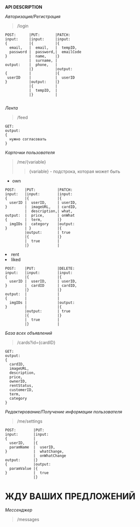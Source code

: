 **API DESCRIPTION**

*Авторизация/Регистрация*

>/login
```
POST:      |PUT:       |PATCH:     
input:     |input:     |input:
{          |{          |{
  email,   |  email,   |  tempID,
  password |  password,|  emailCode
}          |  name,    |}
           |  surname, |
output:    |  phone,   |
           |}          |output:
{          |           |{
 userID    |           |  userID
}          |output:    |}
           |{          |
           |  tempID,  |
           |}          |
           
```
*Лента*

>/feed
```
GET:
output:
{
  нужно согласовать
}
```
*Карточки пользователя*

>/me/{variable}
>>{variable} - подстрока, которая может быть
- own
```
POST:    |PUT:          |PATCH:
input:   |input:        |input:
{        |{             |{
  userID |  userID,     | userID,
}        |  imageURL,   | cardID,
         |  description,| what,
output:  |  price,      | onWhat
{        |  term,       |}
  imgIDs |  category    |output:
}        | }            |{
         |output:       | true
         |{             |}
         |  true        |
         |}             |
```
<uw>
<li>rent</li>
<li>liked</li>
</uw>

```
POST:    |PUT:          |DELETE:
input:   |input:        |input:
{        |{             |{
  userID |  userID,     | userID,
}        |  cardID      | cardID,
         |}             |} 
output:  |              | 
{        |              |
  imgIDs |              |output:
}        |              |{
         |output:       | true
         |{             |}
         |  true        |
         |}             |
```
*База всех объявлений*
>/cards?id={cardID}
```
GET:
output:
{
  cardID,
  imageURL,
  description,
  price,
  ownerID,
  rentStatus,
  customerID,
  term,
  category
}
```
*Редактирование/Получение информации пользователя*
>/me/settings
```
POST:        |PUT:
input:       |input:
{            |
  userID,    |{
  paramName  |  userID,
}            |  whatChange,
             |  onWhatChange
output:      |}
{            |output:
  paramValue |{
}            |  true
             |}             
```
# ЖДУ ВАШИХ ПРЕДЛОЖЕНИЙ
*Мессенджер*

>/messages




